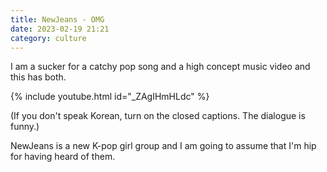 ```yaml
---
title: NewJeans - OMG
date: 2023-02-19 21:21
category: culture
---
```


I am a sucker for a catchy pop song and a high concept music video and this has both.

{% include youtube.html id="_ZAgIHmHLdc" %}

(If you don't speak Korean, turn on the closed captions. The dialogue is funny.)

NewJeans is a new K-pop girl group and I am going to assume that I'm hip for having heard of them.
